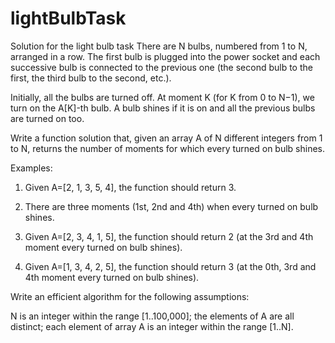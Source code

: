 # lightBulbTask
Solution for the light bulb task
There are N bulbs, numbered from 1 to N, arranged in a row. The first bulb is plugged into the power socket and each successive bulb is connected to the previous one (the second bulb to the first, the third bulb to the second, etc.).

Initially, all the bulbs are turned off. At moment K (for K from 0 to N−1), we turn on the A[K]-th bulb. A bulb shines if it is on and all the previous bulbs are turned on too.

Write a function solution that, given an array A of N different integers from 1 to N, returns the number of moments for which every turned on bulb shines.

Examples:

1. Given A=[2, 1, 3, 5, 4], the function should return 3.
2. There are three moments (1st, 2nd and 4th) when every turned on bulb shines.

2. Given A=[2, 3, 4, 1, 5], the function should return 2 (at the 3rd and 4th moment every turned on bulb shines).

3. Given A=[1, 3, 4, 2, 5], the function should return 3 (at the 0th, 3rd and 4th moment every turned on bulb shines).

Write an efficient algorithm for the following assumptions:

N is an integer within the range [1..100,000];
the elements of A are all distinct;
each element of array A is an integer within the range [1..N].

